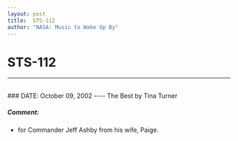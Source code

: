 ```yaml
---
layout: post
title:  STS-112
author: "NASA: Music to Wake Up By"
---
```


# STS-112
----
<br/>
### DATE: October 09, 2002
----
The Best by Tina Turner

##### Comment:
* for Commander Jeff Ashby from his wife, Paige.
